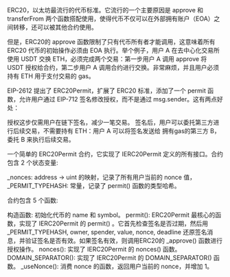 ERC20，以太坊最流行的代币标准。它流行的一个主要原因是 approve 和 transferFrom 两个函数搭配使用，使得代币不仅可以在外部拥有账户（EOA）之间转移，还可以被其他合约使用。

但是，ERC20的 approve 函数限制了只有代币所有者才能调用，这意味着所有 ERC20 代币的初始操作必须由 EOA 执行。举个例子，用户 A 在去中心化交易所使用 USDT 交换 ETH，必须完成两个交易：第一步用户 A 调用 approve 将 USDT 授权给合约，第二步用户 A 调用合约进行交换。非常麻烦，并且用户必须持有 ETH 用于支付交易的 gas。

EIP-2612 提出了 ERC20Permit，扩展了 ERC20 标准，添加了一个 permit 函数，允许用户通过 EIP-712 签名修改授权，而不是通过 msg.sender。这有两点好处：

授权这步仅需用户在链下签名，减少一笔交易。
签名后，用户可以委托第三方进行后续交易，不需要持有 ETH：用户 A 可以将签名发送给 拥有gas的第三方 B，委托 B 来执行后续交易。

一个简单的 ERC20Permit 合约，它实现了 IERC20Permit 定义的所有接口。合约包含 2 个状态变量:

_nonces: address -> uint 的映射，记录了所有用户当前的 nonce 值，
_PERMIT_TYPEHASH: 常量，记录了 permit() 函数的类型哈希。

合约包含 5 个函数:

构造函数: 初始化代币的 name 和 symbol。
permit(): ERC20Permit 最核心的函数，实现了 IERC20Permit 的 permit() 。它首先检查签名是否过期，然后用 _PERMIT_TYPEHASH, owner, spender, value, nonce, deadline 还原签名消息，并验证签名是否有效。如果签名有效，则调用ERC20的 _approve() 函数进行授权操作。
nonces(): 实现了 IERC20Permit 的 nonces() 函数。
DOMAIN_SEPARATOR(): 实现了 IERC20Permit 的 DOMAIN_SEPARATOR() 函数。
_useNonce(): 消费 nonce 的函数，返回用户当前的 nonce，并增加 1。